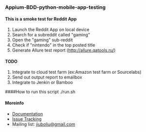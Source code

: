 ### Appium-BDD-python-mobile-app-testing

#### This is a smoke test for Reddit App

1. Launch the Reddit App on local device
2. Search for a subreddit called "gaming"
3. Open the "gaming" sub-reddit
4. Check if "nintendo" in the top posted title
5. Generate Allure test report (http://allure.qatools.ru/)

#### TODO
1. Integrate to cloud test farm (ex:Amazon test farm or Sourcelabs)
2. Send out output report to emailbox
3. Integrate to Jenkin or Bamboo

####How to run this script
./run.sh

#### Moreinfo

* [Documentation](https://github.com/julialiuliu/Appium-BDD-python-mobile-app-testing/wiki)
* [Issue Tracking](https://github.com/julialiuliu/Appium-BDD-python-mobile-app-testing/issues)
* Mailing list: [jiuboliu@gmail.com](jiuboliu@gmail.com)
